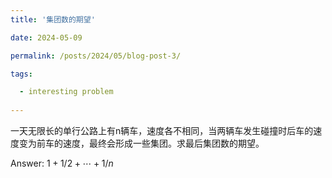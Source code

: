 ```yaml
---
title: '集团数的期望'

date: 2024-05-09

permalink: /posts/2024/05/blog-post-3/

tags:

  - interesting problem
  
---
```


 一天无限长的单行公路上有n辆车，速度各不相同，当两辆车发生碰撞时后车的速度变为前车的速度，最终会形成一些集团。求最后集团数的期望。


Answer: $1+1/2+\cdots+1/n$ 
